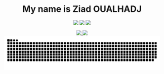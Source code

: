 <h1 align="center">My name is Ziad OUALHADJ</h1>

<p align="center">

<!--   <a href="https://github.com/ziadOUA">
    <img src="https://img.shields.io/badge/GITHUB-eee?style=for-the-badge&logo=github&logoColor=000000">
  </a> -->
  
  
  
<!--   <img src="https://img.shields.io/badge/html5-e34c26?style=for-the-badge&logo=html5&logoColor=white">
  <img src="https://img.shields.io/badge/css3-2965f1?style=for-the-badge&logo=css3&logoColor=white">
  <img src="https://img.shields.io/badge/markdown-000?style=for-the-badge&logo=markdown&logoColor=white">
  <img src="https://img.shields.io/badge/python-3670A0?style=for-the-badge&logo=python&logoColor=ffdd54">
  <img src="https://img.shields.io/badge/figma-F24E1E?style=for-the-badge&logo=figma&logoColor=white"> -->
  <img src="https://img.shields.io/badge/pycharm-143?style=for-the-badge&logo=pycharm&logoColor=white&color=black">
<!--   <img src="https://img.shields.io/badge/IntelliJIDEA-000?style=for-the-badge&logo=intellij-idea&logoColor=white"> -->
  <img src="https://img.shields.io/badge/Firefox-FF7139?style=for-the-badge&logo=Firefox-Browser&logoColor=white">
<!--   <img src="https://img.shields.io/badge/Atom-66595C?style=for-the-badge&logo=atom&logoColor=white"> -->
  <img src="https://img.shields.io/badge/Windows-0078D6?style=for-the-badge&logo=windows&logoColor=white">
  
</p>

<p align="center">

  <a href="https://github.com/ziadOUA">
    <img src="https://skillicons.dev/icons?i=github">
  </a>
  
  <img src="https://skillicons.dev/icons?i=html,css,markdown,python,figma,idea,atom">
  
  <img src="https://github.com/ziadOUA/ziadOUA/blob/output/github-contribution-grid-snake.svg"/>
  
</p>


